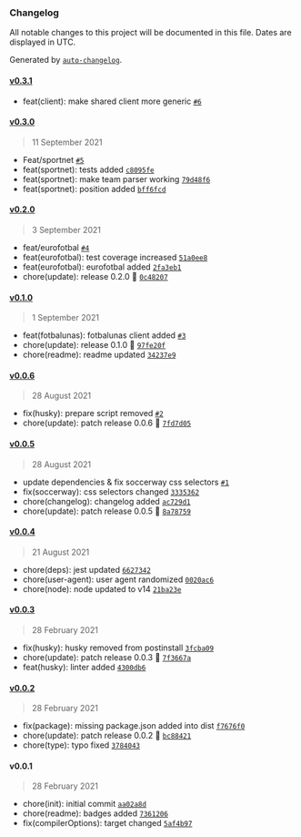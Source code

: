 ### Changelog

All notable changes to this project will be documented in this file. Dates are displayed in UTC.

Generated by [`auto-changelog`](https://github.com/CookPete/auto-changelog).

#### [v0.3.1](https://github.com/Celtian/soccerbot/compare/v0.3.0...v0.3.1)

- feat(client): make shared client more generic [`#6`](https://github.com/Celtian/soccerbot/pull/6)

#### [v0.3.0](https://github.com/Celtian/soccerbot/compare/v0.2.0...v0.3.0)

> 11 September 2021

- Feat/sportnet [`#5`](https://github.com/Celtian/soccerbot/pull/5)
- feat(sportnet): tests added [`c8095fe`](https://github.com/Celtian/soccerbot/commit/c8095fe0fe1cd1fbdc3ebbce785f9daa1904bc84)
- feat(sportnet): make team parser working [`79d48f6`](https://github.com/Celtian/soccerbot/commit/79d48f63f22bfb8cbebb76596da93638ff74a366)
- feat(sportnet): position added [`bff6fcd`](https://github.com/Celtian/soccerbot/commit/bff6fcdc54235d66ad36cdaa458cf7311733566c)

#### [v0.2.0](https://github.com/Celtian/soccerbot/compare/v0.1.0...v0.2.0)

> 3 September 2021

- feat/eurofotbal [`#4`](https://github.com/Celtian/soccerbot/pull/4)
- feat(eurofotbal): test coverage increased [`51a0ee8`](https://github.com/Celtian/soccerbot/commit/51a0ee826ce98f4d4a25986be00409c3e14c2748)
- feat(eurofotbal): eurofotbal added [`2fa3eb1`](https://github.com/Celtian/soccerbot/commit/2fa3eb14f90bdbadb0abaf1d53fadb3188f215de)
- chore(update): release 0.2.0 🚀 [`0c48207`](https://github.com/Celtian/soccerbot/commit/0c482074325c4d39f24655aa4a7faff23a2b8edc)

#### [v0.1.0](https://github.com/Celtian/soccerbot/compare/v0.0.6...v0.1.0)

> 1 September 2021

- feat(fotbalunas): fotbalunas client added [`#3`](https://github.com/Celtian/soccerbot/pull/3)
- chore(update): release 0.1.0 🚀 [`97fe20f`](https://github.com/Celtian/soccerbot/commit/97fe20ffc1925f5f824bcf372243b3ee103397d0)
- chore(readme): readme updated [`34237e9`](https://github.com/Celtian/soccerbot/commit/34237e96048b9023a267702e876cb126344c1c93)

#### [v0.0.6](https://github.com/Celtian/soccerbot/compare/v0.0.5...v0.0.6)

> 28 August 2021

- fix(husky): prepare script removed [`#2`](https://github.com/Celtian/soccerbot/pull/2)
- chore(update): patch release 0.0.6 🐛 [`7fd7d05`](https://github.com/Celtian/soccerbot/commit/7fd7d0523993ad35ef581639f572740a042c8ab0)

#### [v0.0.5](https://github.com/Celtian/soccerbot/compare/v0.0.4...v0.0.5)

> 28 August 2021

- update dependencies & fix soccerway css selectors [`#1`](https://github.com/Celtian/soccerbot/pull/1)
- fix(soccerway): css selectors changed [`3335362`](https://github.com/Celtian/soccerbot/commit/3335362abe7549dd653195ff73e734cb1c92abc8)
- chore(changelog): changelog added [`ac729d1`](https://github.com/Celtian/soccerbot/commit/ac729d178741895836a6224f45126aabb418b548)
- chore(update): patch release 0.0.5 🐛 [`8a78759`](https://github.com/Celtian/soccerbot/commit/8a78759a6ed101dfe9f8dc7cfe799b6517f4ef2e)

#### [v0.0.4](https://github.com/Celtian/soccerbot/compare/v0.0.3...v0.0.4)

> 21 August 2021

- chore(deps): jest updated [`6627342`](https://github.com/Celtian/soccerbot/commit/66273421d13ffb6e9414c3b53296829969e61c28)
- chore(user-agent): user agent randomized [`0020ac6`](https://github.com/Celtian/soccerbot/commit/0020ac61f1975c6c540bbe4aee8405275dc0b253)
- chore(node): node updated to v14 [`21ba23e`](https://github.com/Celtian/soccerbot/commit/21ba23e114a67aafc4fb4c3fed2dd0050c58e5e9)

#### [v0.0.3](https://github.com/Celtian/soccerbot/compare/v0.0.2...v0.0.3)

> 28 February 2021

- fix(husky): husky removed from postinstall [`3fcba09`](https://github.com/Celtian/soccerbot/commit/3fcba0924dbc971aade1db367d07d3890b688395)
- chore(update): patch release 0.0.3 🐛 [`7f3667a`](https://github.com/Celtian/soccerbot/commit/7f3667abd80b160a2a28d57ca3aacb53aa684ba3)
- feat(husky): linter added [`4300db6`](https://github.com/Celtian/soccerbot/commit/4300db6d4190a6b23812def8f1b78809857d5dd8)

#### [v0.0.2](https://github.com/Celtian/soccerbot/compare/v0.0.1...v0.0.2)

> 28 February 2021

- fix(package): missing package.json added into dist [`f7676f0`](https://github.com/Celtian/soccerbot/commit/f7676f08f20ff966ea800a40db973c1d0cd831ff)
- chore(update): patch release 0.0.2 🐛 [`bc88421`](https://github.com/Celtian/soccerbot/commit/bc884214445b17f72e2c0aeb58f29cbd22658243)
- chore(type): typo fixed [`3784043`](https://github.com/Celtian/soccerbot/commit/3784043780e2e506570d304786c1617affe3f51a)

#### v0.0.1

> 28 February 2021

- chore(init): initial commit [`aa02a8d`](https://github.com/Celtian/soccerbot/commit/aa02a8d999696e5c2d3a2a97c5dd34217b355f30)
- chore(readme): badges added [`7361206`](https://github.com/Celtian/soccerbot/commit/73612068370ce4f7cbe563e2f95a1d30c58aed33)
- fix(compilerOptions): target changed [`5af4b97`](https://github.com/Celtian/soccerbot/commit/5af4b97bde10373202291231d1366e14f0354900)
